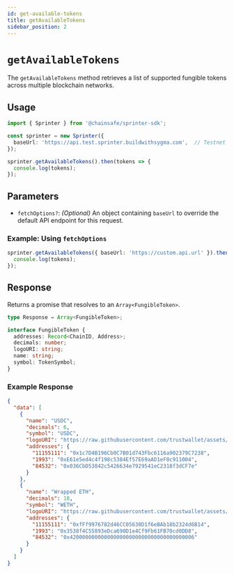 ```yaml
---
id: get-available-tokens
title: getAvailableTokens
sidebar_position: 2
---
```


# `getAvailableTokens`

The `getAvailableTokens` method retrieves a list of supported fungible tokens across multiple blockchain networks.

## Usage

```typescript
import { Sprinter } from '@chainsafe/sprinter-sdk';

const sprinter = new Sprinter({
  baseUrl: 'https://api.test.sprinter.buildwithsygma.com',  // Testnet URL
});

sprinter.getAvailableTokens().then(tokens => {
  console.log(tokens);
});
```

## Parameters

- `fetchOptions?`: *(Optional)* An object containing `baseUrl` to override the default API endpoint for this request.

### Example: Using `fetchOptions`

```typescript
sprinter.getAvailableTokens({ baseUrl: 'https://custom.api.url' }).then(tokens => {
  console.log(tokens);
});
```

## Response

Returns a promise that resolves to an `Array<FungibleToken>`.

```typescript
type Response = Array<FungibleToken>;

interface FungibleToken {
  addresses: Record<ChainID, Address>;
  decimals: number;
  logoURI: string;
  name: string;
  symbol: TokenSymbol;
}
```

### Example Response

```json
{
  "data": [
    {
      "name": "USDC",
      "decimals": 6,
      "symbol": "USDC",
      "logoURI": "https://raw.githubusercontent.com/trustwallet/assets/8cee462de2cc16eed81ded90ced5dbd64f7145cb/blockchains/ethereum/assets/0xA0b86991c6218b36c1d19D4a2e9Eb0cE3606eB48/logo.png",
      "addresses": {
        "11155111": "0x1c7D4B196Cb0C7B01d743Fbc6116a902379C7238",
        "1993": "0xE61e5ed4c4f198c5384Ef57E69aAD1eF0c911004",
        "84532": "0x036CbD53842c5426634e7929541eC2318f3dCF7e"
      }
    },
    {
      "name": "Wrapped ETH",
      "decimals": 18,
      "symbol": "WETH",
      "logoURI": "https://raw.githubusercontent.com/trustwallet/assets/8cee462de2cc16eed81ded90ced5dbd64f7145cb/blockchains/optimism/assets/0x4200000000000000000000000000000000000006/logo.png",
      "addresses": {
        "11155111": "0xfFf9976782d46CC05630D1f6eBAb18b2324d6B14",
        "1993": "0x3538f4C55893eDca690D1e4Cf9Fb61FB70cd0DD8",
        "84532": "0x4200000000000000000000000000000000000006"
      }
    }
  ]
}
```
